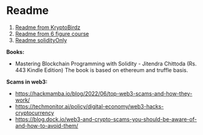 # Readme

1. [Readme from KryptoBirdz](./README-kryptobirdz.md)
2. [Readme from 6 figure course](./README-6_figure.md)
3. [Readme solidityOnly](./solidity.only.md)

**Books:**
- Mastering Blockchain Programming with Solidity - Jitendra Chittoda (Rs. 443 Kindle Edition)
     The book is based on ethereum and truffle basis. 

**Scams in web3:**
- https://hackmamba.io/blog/2022/06/top-web3-scams-and-how-they-work/
- https://techmonitor.ai/policy/digital-economy/web3-hacks-cryptocurrency
- https://blog.dock.io/web3-and-crypto-scams-you-should-be-aware-of-and-how-to-avoid-them/

